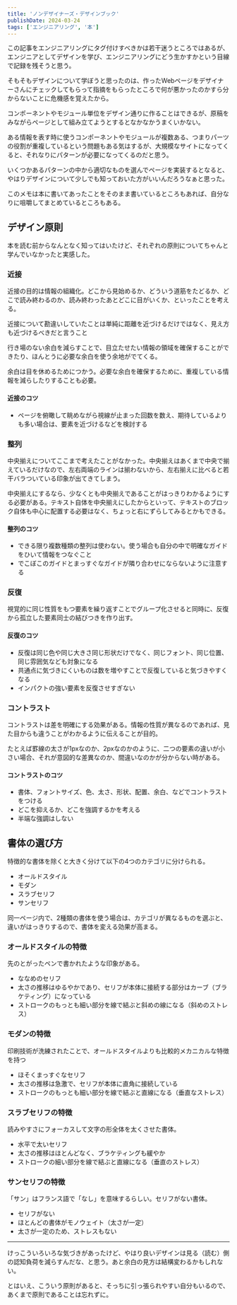 ```yaml
---
title: 'ノンデザイナーズ・デザインブック'
publishDate: 2024-03-24
tags: ['エンジニアリング', '本']
---
```


この記事をエンジニアリングにタグ付けすべきかは若干迷うところではあるが、エンジニアとしてデザインを学び、エンジニアリングにどう生かすかという目線で記録を残そうと思う。

そもそもデザインについて学ぼうと思ったのは、作ったWebページをデザイナーさんにチェックしてもらって指摘をもらったところで何が悪かったのかすら分からないことに危機感を覚えたから。

コンポーネントやモジュール単位をデザイン通りに作ることはできるが、原稿をみながらページとして組み立てようとするとなかなかうまくいかない。

ある情報を表す時に使うコンポーネントやモジュールが複数ある、つまりパーツの役割が重複しているという問題もある気はするが、大規模なサイトになってくると、それなりにパターンが必要になってくるのだと思う。

いくつかあるパターンの中から適切なものを選んでページを実装するとなると、やはりデザインについて少しでも知っておいた方がいいんだろうなぁと思った。

このメモは本に書いてあったことをそのまま書いているところもあれば、自分なりに咀嚼してまとめているところもある。

## デザイン原則

本を読む前からなんとなく知ってはいたけど、それぞれの原則についてちゃんと学んでいなかったと実感した。

### 近接

近接の目的は情報の組織化。どこから見始めるか、どういう道筋をたどるか、どこで読み終わるのか、読み終わったあとどこに目がいくか、といったことを考える。

近接について勘違いしていたことは単純に距離を近づけるだけではなく、見え方も近づけるべきだと言うこと

行き場のない余白を減らすことで、目立たせたい情報の領域を確保することができたり、ほんとうに必要な余白を使う余地がでてくる。

余白は目を休めるためにつかう。必要な余白を確保するために、重複している情報を減らしたりすることも必要。

#### 近接のコツ

*   ページを俯瞰して眺めながら視線が止まった回数を数え、期待しているよりも多い場合は、要素を近づけるなどを検討する

### 整列

中央揃えについてここまで考えたことがなかった。中央揃えはあくまで中央で揃えているだけなので、左右両端のラインは揃わないから、左右揃えに比べると若干バラついている印象が出てきてしまう。

中央揃えにするなら、少なくとも中央揃えであることがはっきりわかるようにする必要がある。テキスト自体を中央揃えにしたからといって、テキストのブロック自体も中心に配置する必要はなく、ちょっと右にずらしてみるとかもできる。

#### 整列のコツ

*   できる限り複数種類の整列は使わない。使う場合も自分の中で明確なガイドをひいて情報をつなぐこと
*   でこぼこのガイドとまっすぐなガイドが隣り合わせにならないように注意する

### 反復

視覚的に同じ性質をもつ要素を繰り返すことでグループ化させると同時に、反復から孤立した要素同士の結びつきを作り出す。

#### 反復のコツ

*   反復は同じ色や同じ大きさ同じ形状だけでなく、同じフォント、同じ位置、同じ雰囲気なども対象になる
*   共通点に気づきにくいものは数を増やすことで反復していると気づきやすくなる
*   インパクトの強い要素を反復させすぎない

### コントラスト

コントラストは差を明確にする効果がある。情報の性質が異なるのであれば、見た目からも違うことがわかるように伝えることが目的。

たとえば罫線の太さが1pxなのか、2pxなのかのように、二つの要素の違いが小さい場合、それが意図的な差異なのか、間違いなのかが分からない時がある。

#### コントラストのコツ

*   書体、フォントサイズ、色、太さ、形状、配置、余白、などでコントラストをつける
*   どこを抑えるか、どこを強調するかを考える
*   半端な強調はしない

## 書体の選び方

特徴的な書体を除くと大きく分けて以下の4つのカテゴリに分けられる。

*   オールドスタイル
*   モダン
*   スラブセリフ
*   サンセリフ

同一ページ内で、2種類の書体を使う場合は、カテゴリが異なるものを選ぶと、違いがはっきりするので、書体を変える効果が高まる。

### オールドスタイルの特徴

先のとがったペンで書かれたような印象がある。

*   ななめのセリフ
*   太さの推移はゆるやかであり、セリフが本体に接続する部分はカーブ（ブラケティング）になっている
*   ストロークのもっとも細い部分を線で結ぶと斜めの線になる（斜めのストレス）

### モダンの特徴

印刷技術が洗練されたことで、オールドスタイルよりも比較的メカニカルな特徴を持つ

*   ほそくまっすぐなセリフ
*   太さの推移は急激で、セリフが本体に直角に接続している
*   ストロークのもっとも細い部分を線で結ぶと直線になる（垂直なストレス）

### スラブセリフの特徴

読みやすさにフォーカスして文字の形全体を太くさせた書体。

*   水平で太いセリフ
*   太さの推移はほとんどなく、ブラケティングも緩やか
*   ストロークの細い部分を線で結ぶと直線になる（垂直のストレス）

### サンセリフの特徴

「サン」はフランス語で「なし」を意味するらしい。セリフがない書体。

*   セリフがない
*   ほとんどの書体がモノウェイト（太さが一定）
*   太さが一定のため、ストレスもない

---

けっこういろいろな気づきがあったけど、やはり良いデザインは見る（読む）側の認知負荷を減らすんだな、と思う。あと余白の見方は結構変わるかもしれない。

とはいえ、こういう原則があると、そっちに引っ張られやすい自分もいるので、あくまで原則であることは忘れずに。
